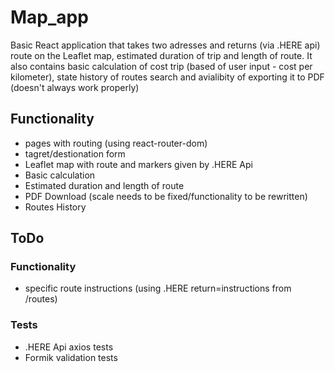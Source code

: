 # Map_app
Basic React application that takes two adresses and returns (via .HERE api) route on the Leaflet map, estimated duration of trip and length of route.
It also contains basic calculation of cost trip (based of user input - cost per kilometer), state history of routes search and avialibity of exporting it to PDF (doesn't always work properly)

## Functionality
- pages with routing (using react-router-dom)
- tagret/destionation form
- Leaflet map with route and markers given by .HERE Api
- Basic calculation
- Estimated duration and length of route
- PDF Download (scale needs to be fixed/functionality to be rewritten)
- Routes History

## ToDo
### Functionality
- specific route instructions (using .HERE return=instructions from /routes)
### Tests
- .HERE Api axios tests
- Formik validation tests




